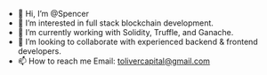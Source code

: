- 👋 Hi, I’m @Spencer
- 👀 I’m interested in full stack blockchain development.
- 🌱 I’m currently working with Solidity, Truffle, and Ganache. 
- 💞️ I’m looking to collaborate with experienced backend & frontend developers. 
- 📫 How to reach me Email: tolivercapital@gmail.com

<!---
yarospence/yarospence is a ✨ special ✨ repository because its `README.md` (this file) appears on your GitHub profile.
You can click the Preview link to take a look at your changes.
--->
